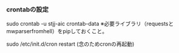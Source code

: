 ### crontabの設定

sudo crontab -u stjj-aic crontab-data
※必要ライブラリ（requestsとmwparserfromhell）をpipしておくこと。

sudo /etc/init.d/cron restart (念のためcronの再起動)